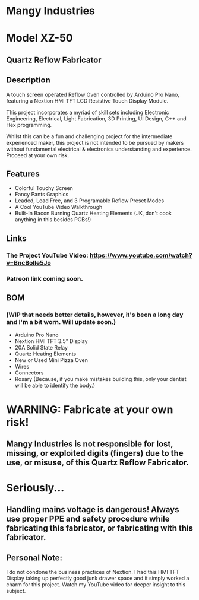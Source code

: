 # Mangy Industries
# Model XZ-50
## Quartz Reflow Fabricator

## Description
A touch screen operated Reflow Oven controlled by Arduino Pro Nano, featuring a Nextion HMI TFT LCD Resistive Touch Display Module.

This project incorporates a myriad of skill sets including Electronic Engineering, Electrical, Light Fabrication, 3D Printing, UI Design, C++ and Hex programming.

Whilst this can be a fun and challenging project for the intermediate experienced maker, this project is not intended to be pursued by makers without fundamental electrical & electronics understanding and experience. Proceed at your own risk.

## Features
- Colorful Touchy Screen
- Fancy Pants Graphics
- Leaded, Lead Free, and 3 Programable Reflow Preset Modes
- A Cool YouTube Video Walkthrough
- Built-In Bacon Burning Quartz Heating Elements (JK, don't cook anything in this besides PCBs!)

## Links
### The Project YouTube Video: https://www.youtube.com/watch?v=BncBolIe5Jo
### Patreon link coming soon.

## BOM
### (WIP that needs better details, however, it's been a long day and I'm a bit worn. Will update soon.)
- Arduino Pro Nano
- Nextion HMI TFT 3.5" Display
- 20A Solid State Relay
- Quartz Heating Elements
- New or Used Mini Pizza Oven
- Wires
- Connectors
- Rosary (Because, if you make mistakes building this, only your dentist will be able to identify the body.)

# WARNING: Fabricate at your own risk!
## Mangy Industries is not responsible for lost, missing, or exploited digits (fingers) due to the use, or misuse, of this Quartz Reflow Fabricator.

# Seriously...
## Handling mains voltage is dangerous! Always use proper PPE and safety procedure while fabricating this fabricator, or fabricating with this fabricator.

## Personal Note:
I do not condone the business practices of Nextion. I had this HMI TFT Display taking up perfectly good junk drawer space and it simply worked a charm for this project. Watch my YouTube video for deeper insight to this subject.
